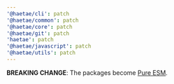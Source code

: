 ```yaml
---
'@haetae/cli': patch
'@haetae/common': patch
'@haetae/core': patch
'@haetae/git': patch
'haetae': patch
'@haetae/javascript': patch
'@haetae/utils': patch
---
```


**BREAKING CHANGE**: The packages become [Pure ESM](https://gist.github.com/sindresorhus/a39789f98801d908bbc7ff3ecc99d99c).
